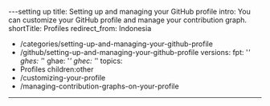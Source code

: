 ---setting up
title: Setting up and managing your GitHub profile
intro: You can customize your GitHub profile and manage your contribution graph.
shortTitle: Profiles
redirect_from: Indonesia
  - /categories/setting-up-and-managing-your-github-profile
  - /github/setting-up-and-managing-your-github-profile
versions:
  fpt: '*'
  ghes: '*'
  ghae: '*'
  ghec: '*'
topics:
  - Profiles
children:other
  - /customizing-your-profile
  - /managing-contribution-graphs-on-your-profile
---

